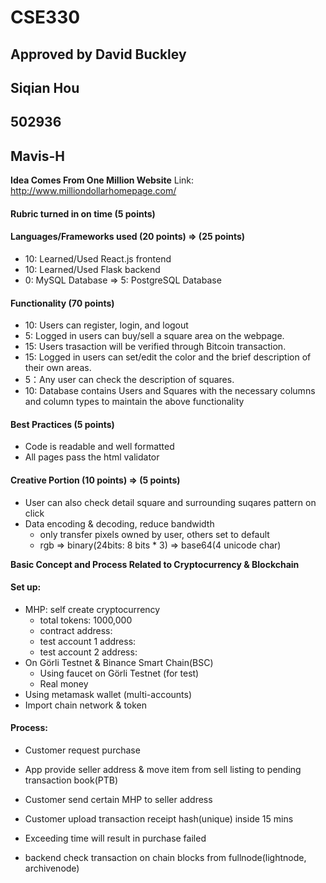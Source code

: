 # CSE330

## Approved by David Buckley
## Siqian Hou
## 502936
## Mavis-H

__Idea Comes From One Million Website__
Link: http://www.milliondollarhomepage.com/

#### Rubric turned in on time (5 points)

#### Languages/Frameworks used (20 points) => (25 points)
- 10: Learned/Used React.js frontend
- 10: Learned/Used Flask backend
- 0: MySQL Database => 5: PostgreSQL Database

#### Functionality (70 points)
- 10: Users can register, login, and logout
- 5: Logged in users can buy/sell a square area on the webpage.
- 15: Users trasaction will be verified through Bitcoin transaction.
- 15: Logged in users can set/edit the color and the brief description of their own areas. 
- 5：Any user can check the description of squares. 
- 10: Database contains Users and Squares with the necessary columns and column types to maintain the above functionality

#### Best Practices (5 points)
- Code is readable and well formatted
- All pages pass the html validator

#### Creative Portion (10 points) => (5 points)
- User can also check detail square and surrounding suqares pattern on click
- Data encoding & decoding, reduce bandwidth
	- only transfer pixels owned by user, others set to default 
	- rgb => binary(24bits: 8 bits * 3) => base64(4 unicode char)


__Basic Concept and Process Related to Cryptocurrency & Blockchain__

#### Set up:
- MHP: self create cryptocurrency
	- total tokens: 1000,000
	- contract address:
	- test account 1 address:
	- test account 2 address:
- On Görli Testnet & Binance Smart Chain(BSC)
	- Using faucet on Görli Testnet (for test)
	- Real money
- Using metamask wallet (multi-accounts)
- Import chain network & token

#### Process:
- Customer request purchase

- App provide seller address & move item from sell listing to pending transaction book(PTB)

- Customer send certain MHP to seller address

- Customer upload transaction receipt hash(unique) inside 15 mins

- Exceeding time will result in purchase failed

- backend check transaction on chain blocks from fullnode(lightnode, archivenode)



